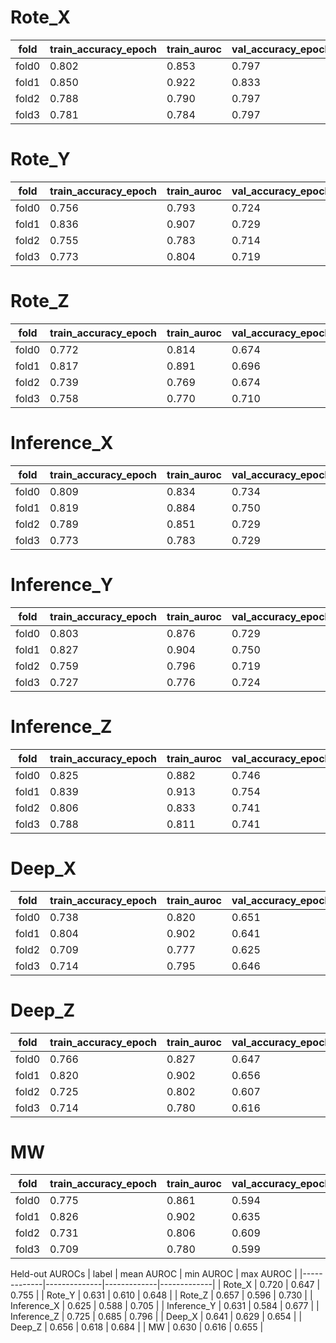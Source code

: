 

# Rote_X
| fold   |   train_accuracy_epoch |   train_auroc |   val_accuracy_epoch |   val_auroc |
|--------|------------------------|---------------|----------------------|-------------|
| fold0  |                  0.802 |         0.853 |                0.797 |       0.754 |
| fold1  |                  0.850 |         0.922 |                0.833 |       0.755 |
| fold2  |                  0.788 |         0.790 |                0.797 |       0.647 |
| fold3  |                  0.781 |         0.784 |                0.797 |       0.722 |

# Rote_Y
| fold   |   train_accuracy_epoch |   train_auroc |   val_accuracy_epoch |   val_auroc |
|--------|------------------------|---------------|----------------------|-------------|
| fold0  |                  0.756 |         0.793 |                0.724 |       0.648 |
| fold1  |                  0.836 |         0.907 |                0.729 |       0.627 |
| fold2  |                  0.755 |         0.783 |                0.714 |       0.637 |
| fold3  |                  0.773 |         0.804 |                0.719 |       0.610 |

# Rote_Z
| fold   |   train_accuracy_epoch |   train_auroc |   val_accuracy_epoch |   val_auroc |
|--------|------------------------|---------------|----------------------|-------------|
| fold0  |                  0.772 |         0.814 |                0.674 |       0.667 |
| fold1  |                  0.817 |         0.891 |                0.696 |       0.730 |
| fold2  |                  0.739 |         0.769 |                0.674 |       0.596 |
| fold3  |                  0.758 |         0.770 |                0.710 |       0.636 |

# Inference_X
| fold   |   train_accuracy_epoch |   train_auroc |   val_accuracy_epoch |   val_auroc |
|--------|------------------------|---------------|----------------------|-------------|
| fold0  |                  0.809 |         0.834 |                0.734 |       0.588 |
| fold1  |                  0.819 |         0.884 |                0.750 |       0.705 |
| fold2  |                  0.789 |         0.851 |                0.729 |       0.595 |
| fold3  |                  0.773 |         0.783 |                0.729 |       0.614 |

# Inference_Y
| fold   |   train_accuracy_epoch |   train_auroc |   val_accuracy_epoch |   val_auroc |
|--------|------------------------|---------------|----------------------|-------------|
| fold0  |                  0.803 |         0.876 |                0.729 |       0.661 |
| fold1  |                  0.827 |         0.904 |                0.750 |       0.677 |
| fold2  |                  0.759 |         0.796 |                0.719 |       0.601 |
| fold3  |                  0.727 |         0.776 |                0.724 |       0.584 |

# Inference_Z
| fold   |   train_accuracy_epoch |   train_auroc |   val_accuracy_epoch |   val_auroc |
|--------|------------------------|---------------|----------------------|-------------|
| fold0  |                  0.825 |         0.882 |                0.746 |       0.733 |
| fold1  |                  0.839 |         0.913 |                0.754 |       0.796 |
| fold2  |                  0.806 |         0.833 |                0.741 |       0.688 |
| fold3  |                  0.788 |         0.811 |                0.741 |       0.685 |

# Deep_X
| fold   |   train_accuracy_epoch |   train_auroc |   val_accuracy_epoch |   val_auroc |
|--------|------------------------|---------------|----------------------|-------------|
| fold0  |                  0.738 |         0.820 |                0.651 |       0.634 |
| fold1  |                  0.804 |         0.902 |                0.641 |       0.654 |
| fold2  |                  0.709 |         0.777 |                0.625 |       0.645 |
| fold3  |                  0.714 |         0.795 |                0.646 |       0.629 |

# Deep_Z
| fold   |   train_accuracy_epoch |   train_auroc |   val_accuracy_epoch |   val_auroc |
|--------|------------------------|---------------|----------------------|-------------|
| fold0  |                  0.766 |         0.827 |                0.647 |       0.655 |
| fold1  |                  0.820 |         0.902 |                0.656 |       0.684 |
| fold2  |                  0.725 |         0.802 |                0.607 |       0.618 |
| fold3  |                  0.714 |         0.780 |                0.616 |       0.667 |

# MW
| fold   |   train_accuracy_epoch |   train_auroc |   val_accuracy_epoch |   val_auroc |
|--------|------------------------|---------------|----------------------|-------------|
| fold0  |                  0.775 |         0.861 |                0.594 |       0.624 |
| fold1  |                  0.826 |         0.902 |                0.635 |       0.655 |
| fold2  |                  0.731 |         0.806 |                0.609 |       0.626 |
| fold3  |                  0.709 |         0.780 |                0.599 |       0.616 |

Held-out AUROCs
| label       |   mean AUROC |   min AUROC |   max AUROC |
|-------------|--------------|-------------|-------------|
| Rote_X      |        0.720 |       0.647 |       0.755 |
| Rote_Y      |        0.631 |       0.610 |       0.648 |
| Rote_Z      |        0.657 |       0.596 |       0.730 |
| Inference_X |        0.625 |       0.588 |       0.705 |
| Inference_Y |        0.631 |       0.584 |       0.677 |
| Inference_Z |        0.725 |       0.685 |       0.796 |
| Deep_X      |        0.641 |       0.629 |       0.654 |
| Deep_Z      |        0.656 |       0.618 |       0.684 |
| MW          |        0.630 |       0.616 |       0.655 |